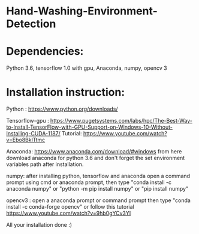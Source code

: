 # Hand-Washing-Environment-Detection

# Dependencies:

Python 3.6, tensorflow 1.0 with gpu, Anaconda, numpy, opencv 3 

# Installation instruction:

Python : https://www.python.org/downloads/

Tensorflow-gpu : https://www.pugetsystems.com/labs/hpc/The-Best-Way-to-Install-TensorFlow-with-GPU-Support-on-Windows-10-Without-Installing-CUDA-1187/
Tutorial: https://www.youtube.com/watch?v=Ebo8BklTtmc

Anaconda: https://www.anaconda.com/download/#windows from here download anaconda for python 3.6 and don't forget the set environment variables path after installation.

numpy: after installing python, tensorflow and anaconda open a command prompt using cmd or anaconda prompt, then type "conda install -c anaconda numpy" or "python -m pip install numpy" or "pip install numpy"

opencv3 : open a anaconda prompt or command prompt then type "conda install -c conda-forge opencv" or follow this tutorial https://www.youtube.com/watch?v=9hb0gYCv3YI 

All your installation done :)




